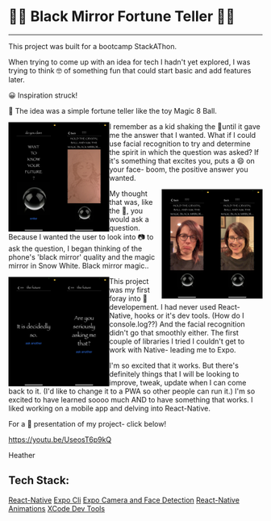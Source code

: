 # :mage_woman: Black Mirror Fortune Teller :mage_man:

---

This project was built for a bootcamp StackAThon.

When trying to come up with an idea for tech I hadn't yet explored, I was trying to think :nerd_face: of something fun that could start basic and add features later.

:grinning: Inspiration struck!

:8ball: The idea was a simple fortune teller like the toy Magic 8 Ball.

<img align='left' alt='opening-screen' src='/welcome.PNG' width='100'>
<img align='left' alt='fortune-teller' src='/overlay.PNG' width='100'>

I remember as a kid shaking the :8ball:until it gave me the answer that I wanted. What if I could use facial recognition to try and determine the spirit in which the question was asked? If it's something that excites you, puts a :smile: on your face- boom, the positive answer you wanted.

<img align='right' alt='smiling-face' src='/smile.PNG' width='100'>
<img align='right' alt='frowing-face' src='/frown.PNG' width='100'>

My thought that was, like the :8ball:, you would ask a question. Because I wanted the user to look into :camera: to ask the question, I began thinking of the phone's 'black mirror' quality and the magic mirror in Snow White. Black mirror magic..

<img align='left' alt='positive-fortune' src='/decidedlyso.PNG' width='100'>
<img align='left' alt='negative-fortune' src='/seriouslyasking.PNG' width='100'>

This project was my first foray into :iphone: developement. I had never used React-Native, hooks or it's dev tools. (How do I console.log??) And the facial recognition didn't go that smoothly either. The first couple of libraries I tried I couldn't get to work with Native- leading me to Expo.

I'm so excited that it works. But there's definitely things that I will be looking to improve, tweak, update when I can come back to it. (I'd like to change it to a PWA so other people can run it.) I'm so excited to have learned soooo much AND to have something that works. I liked working on a mobile app and delving into React-Native.

For a :movie_camera: presentation of my project- click below!

https://youtu.be/UseosT6p9kQ

Heather

## Tech Stack:

[React-Native](https://reactnative.dev/)
[Expo Cli](https://docs.expo.io/workflow/expo-cli/)
[Expo Camera and Face Detection](https://docs.expo.io/versions/latest/sdk/camera/)
[React-Native Animations](https://reactnative.dev/docs/animations)
[XCode Dev Tools](https://developer.apple.com/xcode/)
